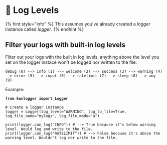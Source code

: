 # 💎 Log Levels



{% hint style="info" %}
This assumes you've already created a logger instance called _logger_.
{% endhint %}

## Filter your logs with built-in log levels

Filter out your logs with the built in log levels, anything above the level you set on the logger instace won't be logged nor written to the file.

```
debug (0) --> info (1) --> welcome (2) --> success (3) --> warning (4) --> error (5) --> input (6) --> ratelimit (7) --> sleep (8) --> any (9)
```

Example:

<pre class="language-python"><code class="lang-python"><strong>from kwslogger import Logger
</strong>
# Create a logger instance
logger = Logger(log_level="WARNING", log_to_file=True, log_file_name="mylogs", log_file_mode="a")

print(logger.can_log("INFO")) # --> True because it's below warning level. Would log and write to the file.
print(logger.can_log("RATELIMIT")) # --> False because it's above the warning level. Wouldn't log nor write to the file.
</code></pre>
